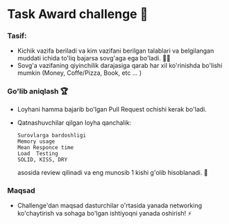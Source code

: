 # Task Award challenge 🚀

### Tasif:
- Kichik vazifa beriladi va kim vazifani berilgan talablari va belgilangan muddati ichida to'liq bajarsa sovg'aga ega bo'ladi. 🎁🔥
- Sovg'a vazifaning qiyinchilik darajasiga qarab har xil ko'rinishda bo'lishi mumkin (Money, Coffe/Pizza, Book,  etc ... ) 

### Go'lib aniqlash 🏆
- Loyhani hamma bajarib bo'lgan Pull Request ochishi kerak bo'ladi.
- Qatnashuvchilar qilgan loyha qanchalik:

      Surovlarga bardoshligi
      Memory usage
      Mean Responce time
      Load  Testing
      SOLID, KISS, DRY
  asosida review qilinadi va eng munosib 1 kishi g'olib hisoblanadi. 🎉

### Maqsad
- Challenge'dan maqsad dasturchilar o'rtasida yanada networking ko'chaytirish va sohaga bo'lgan ishtiyoqni yanada oshirish! ⚡️ 
